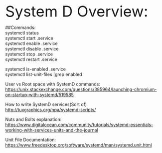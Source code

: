 <font size="40">System D Overview:<br></font>

##Commands:<br>
systemctl status<br>
systemctl start .service<br>
systemctl enable .service<br>
systemctl disable .service<br>
systemctl stop .service<br>
systemctl restart .service<br>

systemctl is-enabled .service<br>
systemctl list-unit-files |grep enabled<br>

User vs Root space with SystemD commands:<br>
https://unix.stackexchange.com/questions/385964/launching-chromium-on-startup-with-systemd/519585<br>

How to write SystemD services(Sort of)<br>
http://tuxgraphics.org/npa/systemd-scripts/<br>

Nuts and Bolts explanation:<br>
https://www.digitalocean.com/community/tutorials/systemd-essentials-working-with-services-units-and-the-journal<br>

Unit File Documentation:<br>
https://www.freedesktop.org/software/systemd/man/systemd.unit.html<br>
